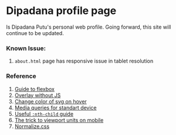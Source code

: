 
# Dipadana profile page
Is Dipadana Putu's personal web profile. Going forward, this site will continue to be updated.

### Known Issue:
1. `about.html` page has responsive issue in tablet resolution

### Reference
 1. [Guide to flexbox](https://css-tricks.com/snippets/css/a-guide-to-flexbox/)
 2. [Overlay without JS](https://codepen.io/niorad/pen/ofbEu)
 3. [Change color of svg on hover](https://css-tricks.com/change-color-of-svg-on-hover/)
 4. [Media queries for standart device](https://css-tricks.com/snippets/css/media-queries-for-standard-devices/)
 5. [Useful `:nth-child` guide](https://css-tricks.com/useful-nth-child-recipies/)
 6. [The trick to viewport units on mobile](https://css-tricks.com/useful-nth-child-recipies/)
 7. [Normalize.css](https://necolas.github.io/normalize.css/)
